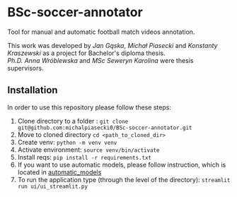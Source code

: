 # BSc-soccer-annotator
Tool for manual and automatic football match videos annotation.  
  
This work was developed by *Jan Gąska*, *Michał Piasecki* and *Konstanty Kraszewski* as a project for Bachelor's diploma thesis.  
*Ph.D. Anna Wróblewska* and *MSc Seweryn Karolina* were thesis supervisors.  


## Installation

In order to use this repository please follow these steps:


1. Clone directory to a folder : `git clone git@github.com:michalpiasecki0/BSc-soccer-annotator.git`
2. Move to cloned directory `cd <path_to_cloned_dir>`
3. Create venv: `python -m venv venv`
4. Activate environment: `source venv/bin/activate`
5. Install reqs: `pip install -r requirements.txt`
6. If you want to use automatic models, please follow instruction, which is located in [automatic_models](automatic_models)
7. To run the application type (through the level of the directory): `streamlit run ui/ui_streamlit.py`
